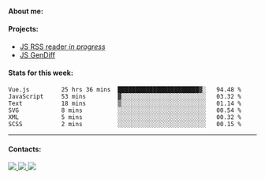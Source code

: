 #### About me:

#### Projects:
- [JS RSS reader *in progress*](https://github.com/GKoil/frontend-project-lvl3)
- [JS GenDiff](https://github.com/GKoil/GenDiff)

#### Stats for this week:
<!--START_SECTION:waka-->

```text
Vue.js         25 hrs 36 mins  ███████████████████████▓░   94.48 %
JavaScript     53 mins         ▓░░░░░░░░░░░░░░░░░░░░░░░░   03.32 %
Text           18 mins         ▒░░░░░░░░░░░░░░░░░░░░░░░░   01.14 %
SVG            8 mins          ░░░░░░░░░░░░░░░░░░░░░░░░░   00.54 %
XML            5 mins          ░░░░░░░░░░░░░░░░░░░░░░░░░   00.32 %
SCSS           2 mins          ░░░░░░░░░░░░░░░░░░░░░░░░░   00.15 %
```

<!--END_SECTION:waka-->
---
#### Contacts:

<a target='_blank' title='LinkedIn' href="https://www.linkedin.com/in/gkoil/">
  <img src="https://img.shields.io/badge/LinkedIn-0077B5?style=for-the-badge&logo=linkedin&logoColor=white" />
</a>
<a target='_blank' title='Telegram' href="https://t.me/gkoil">
  <img src="https://img.shields.io/badge/Telegram-2CA5E0?style=for-the-badge&logo=telegram&logoColor=white" />
</a>
<a target='_blank' title='Gmail' href="mailto: gk.grigorev@gmail.com">
  <img src="https://img.shields.io/badge/Gmail-D14836?style=for-the-badge&logo=gmail&logoColor=white" />
</a>

